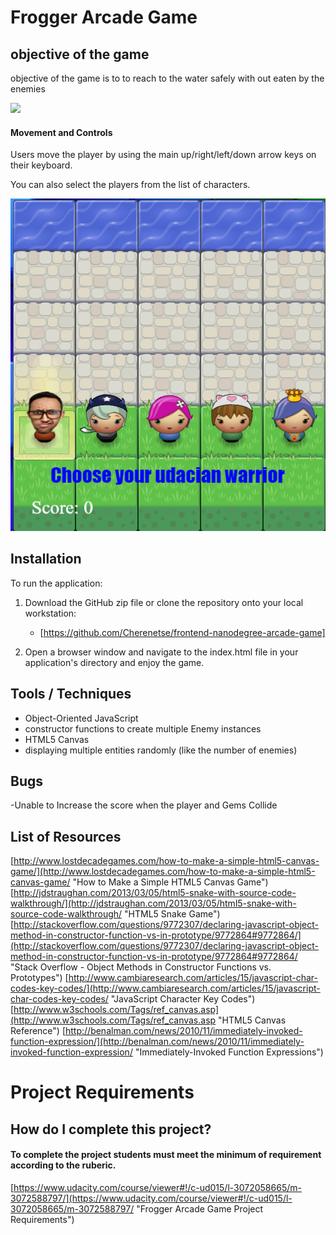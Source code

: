 
# Frogger Arcade Game

## objective of the game
objective of the game is to to reach to the water safely with out eaten by the enemies

![](images/arcadel.png)


#### Movement and Controls
Users move the player by using the main up/right/left/down arrow keys on their keyboard.

You can also select the players from the list of characters.

![](images/arcade2.png)

## Installation
To run the application:

1. Download the GitHub zip file or clone the repository onto your local workstation:
    * [https://github.com/Cherenetse/frontend-nanodegree-arcade-game]

2. Open a browser window and navigate to the index.html file in your application's directory and enjoy the game.

## Tools / Techniques
- Object-Oriented JavaScript
- constructor functions to create multiple Enemy instances
- HTML5 Canvas
- displaying multiple entities randomly (like the number of enemies)

## Bugs
-Unable to Increase the score when the player and Gems Collide



## List of Resources
[http://www.lostdecadegames.com/how-to-make-a-simple-html5-canvas-game/](http://www.lostdecadegames.com/how-to-make-a-simple-html5-canvas-game/ "How to Make a Simple HTML5 Canvas Game")
[http://jdstraughan.com/2013/03/05/html5-snake-with-source-code-walkthrough/](http://jdstraughan.com/2013/03/05/html5-snake-with-source-code-walkthrough/ "HTML5 Snake Game")
[http://stackoverflow.com/questions/9772307/declaring-javascript-object-method-in-constructor-function-vs-in-prototype/9772864#9772864/](http://stackoverflow.com/questions/9772307/declaring-javascript-object-method-in-constructor-function-vs-in-prototype/9772864#9772864/ "Stack Overflow - Object Methods in Constructor Functions vs. Prototypes")
[http://www.cambiaresearch.com/articles/15/javascript-char-codes-key-codes/](http://www.cambiaresearch.com/articles/15/javascript-char-codes-key-codes/ "JavaScript Character Key Codes")
[http://www.w3schools.com/Tags/ref_canvas.asp](http://www.w3schools.com/Tags/ref_canvas.asp "HTML5 Canvas Reference")
[http://benalman.com/news/2010/11/immediately-invoked-function-expression/](http://benalman.com/news/2010/11/immediately-invoked-function-expression/ "Immediately-Invoked Function Expressions")

# Project Requirements

## How do I complete this project?

#### To complete the project students must meet the minimum of requirement according to the ruberic.
[https://www.udacity.com/course/viewer#!/c-ud015/l-3072058665/m-3072588797/](https://www.udacity.com/course/viewer#!/c-ud015/l-3072058665/m-3072588797/ "Frogger Arcade Game Project Requirements")
